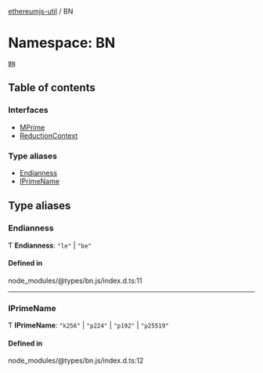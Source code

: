 [ethereumjs-util](../README.md) / BN

# Namespace: BN

[`BN`](https://github.com/indutny/bn.js)

## Table of contents

### Interfaces

- [MPrime](../interfaces/BN.MPrime.md)
- [ReductionContext](../interfaces/BN.ReductionContext.md)

### Type aliases

- [Endianness](BN.md#endianness)
- [IPrimeName](BN.md#iprimename)

## Type aliases

### Endianness

Ƭ **Endianness**: ``"le"`` \| ``"be"``

#### Defined in

node_modules/@types/bn.js/index.d.ts:11

___

### IPrimeName

Ƭ **IPrimeName**: ``"k256"`` \| ``"p224"`` \| ``"p192"`` \| ``"p25519"``

#### Defined in

node_modules/@types/bn.js/index.d.ts:12
